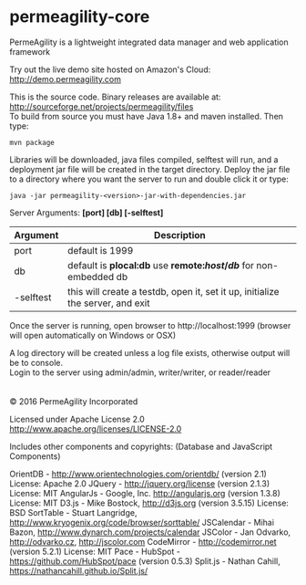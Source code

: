 permeagility-core
=================

PermeAgility is a lightweight integrated data manager and web application framework

Try out the live demo site hosted on Amazon's Cloud: http://demo.permeagility.com

This is the source code. Binary releases are available at: http://sourceforge.net/projects/permeagility/files  
To build from source you must have Java 1.8+ and maven installed.  Then type: 

    mvn package

Libraries will be downloaded, java files compiled, selftest will run, and a deployment jar 
file will be created in the target directory.  Deploy the jar file to a directory 
where you want the server to run and double click it or type: 

    java -jar permeagility-<version>-jar-with-dependencies.jar

Server Arguments: <b>[port] [db] [-selftest]</b>

Argument | Description
-------- | -----------
port | default is 1999
db | default is <b>plocal:db</b> use <b>remote:_host_/_db_</b> for non-embedded db
-selftest | this will create a testdb, open it, set it up, initialize the server, and exit

Once the server is running, open browser to http://localhost:1999 
(browser will open automatically on Windows or OSX)

A log directory will be created unless a log file exists, otherwise output will be to console.  
Login to the server using admin/admin, writer/writer, or reader/reader
<br>
<br>
<br>
&copy; 2016 PermeAgility Incorporated

Licensed under Apache License 2.0  http://www.apache.org/licenses/LICENSE-2.0

Includes other components and copyrights: (Database and JavaScript Components)

OrientDB - http://www.orientechnologies.com/orientdb/ (version 2.1)  License: Apache 2.0
JQuery - http://jquery.org/license (version 2.1.3)  License: MIT
AngularJs - Google, Inc. http://angularjs.org (version 1.3.8)  License: MIT
D3.js - Mike Bostock, http://d3js.org (version 3.5.15)  License: BSD
SortTable - Stuart Langridge, http://www.kryogenix.org/code/browser/sorttable/
JSCalendar - Mihai Bazon, http://www.dynarch.com/projects/calendar
JSColor - Jan Odvarko, http://odvarko.cz, http://jscolor.com
CodeMirror - http://codemirror.net (version 5.2.1) License: MIT
Pace - HubSpot - https://github.com/HubSpot/pace  (version 0.5.3)
Split.js - Nathan Cahill, https://nathancahill.github.io/Split.js/  